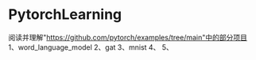 # PytorchLearning
阅读并理解"https://github.com/pytorch/examples/tree/main"中的部分项目
1、word_language_model
2、gat
3、mnist
4、
5、

